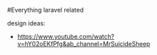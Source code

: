 #Everything laravel related

design ideas:
- https://www.youtube.com/watch?v=hY02oEKfPfg&ab_channel=MrSuicideSheep
